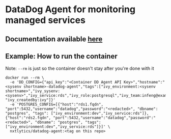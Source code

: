 # DataDog Agent for monitoring managed services

## Documentation available [here](./docs/)

## Example: How to run the container

Note: `--rm` is just so the container doesn't stay after you're done with it

```
docker run --rm \
  -e 'DD_CONFIG={"api_key":"<Container DD Agent API Key>","hostname":"<sysenv shortname>-datadog-agent","tags":["ivy_environment:<sysenv shortname>","ivy_sysenv:<sysenv>","ivy_service:rds","ivy_role:postgresql","ivy_team:infeng@example.com", "ivy_createdby:ivy"]}' 
  -e 'POSTGRES_CONFIG=[{"host":"rds1.fqdn", "port":5432,"username":"datadog","password":"<redacted>", "dbname": "postgres", "tags": ["ivy_environment:dev","ivy_service:rds"]},{"host":"rds2.fqdn", "port":5432,"username":"datadog","password":"<redacted>", "dbname": "postgres", "tags": ["ivy_environment:dev","ivy_service:rds"]}]' \
  nxtlytics/datadog-agent:<tag on this repo>
```
